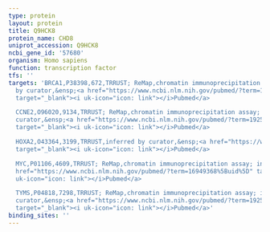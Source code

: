 ```yaml
---
type: protein
layout: protein
title: Q9HCK8
protein_name: CHD8
uniprot_accession: Q9HCK8
ncbi_gene_id: '57680'
organism: Homo sapiens
function: transcription factor
tfs: ''
targets: 'BRCA1,P38398,672,TRRUST; ReMap,chromatin immunoprecipitation assay; inferred
  by curator,&ensp;<a href="https://www.ncbi.nlm.nih.gov/pubmed/?term=16949368%5Buid%5D"
  target="_blank"><i uk-icon="icon: link"></i>Pubmed</a>

  CCNE2,O96020,9134,TRRUST; ReMap,chromatin immunoprecipitation assay; inferred by
  curator,&ensp;<a href="https://www.ncbi.nlm.nih.gov/pubmed/?term=19255092%5Buid%5D"
  target="_blank"><i uk-icon="icon: link"></i>Pubmed</a>

  HOXA2,O43364,3199,TRRUST,inferred by curator,&ensp;<a href="https://www.ncbi.nlm.nih.gov/pubmed/?term=20085832%5Buid%5D"
  target="_blank"><i uk-icon="icon: link"></i>Pubmed</a>

  MYC,P01106,4609,TRRUST; ReMap,chromatin immunoprecipitation assay; inferred by curator,&ensp;<a
  href="https://www.ncbi.nlm.nih.gov/pubmed/?term=16949368%5Buid%5D" target="_blank"><i
  uk-icon="icon: link"></i>Pubmed</a>

  TYMS,P04818,7298,TRRUST; ReMap,chromatin immunoprecipitation assay; inferred by
  curator,&ensp;<a href="https://www.ncbi.nlm.nih.gov/pubmed/?term=19255092%5Buid%5D"
  target="_blank"><i uk-icon="icon: link"></i>Pubmed</a>'
binding_sites: ''
---
```

